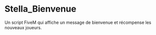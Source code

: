 # Stella_Bienvenue
Un script FiveM qui affiche un message de bienvenue et récompense les nouveaux joueurs.
